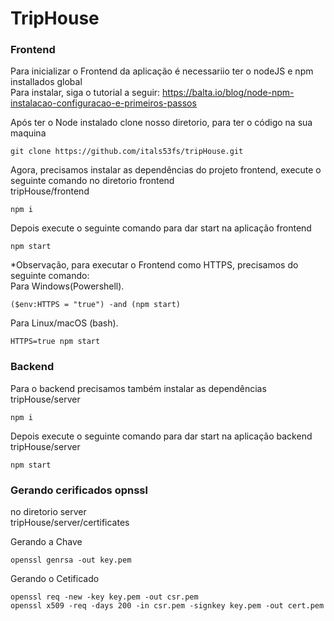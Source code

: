 # TripHouse

### Frontend
Para inicializar o Frontend da aplicação é necessariio ter o nodeJS e npm installados global<br>
Para instalar, siga o tutorial a seguir: https://balta.io/blog/node-npm-instalacao-configuracao-e-primeiros-passos <br>

Após ter o Node instalado clone nosso diretorio, para ter o código na sua maquina <br>
```
git clone https://github.com/itals53fs/tripHouse.git
```

Agora, precisamos instalar as dependências do projeto frontend, execute o seguinte comando no diretorio frontend <br>
tripHouse/frontend <br>
```
npm i
```
Depois execute o seguinte comando para dar start na aplicação frontend <br>
```
npm start
```

*Observação, para executar o Frontend como HTTPS, precisamos do seguinte comando: <br>
Para Windows(Powershell). <br>
```
($env:HTTPS = "true") -and (npm start)
```
Para Linux/macOS (bash). <br>
```
HTTPS=true npm start
```

### Backend
Para o backend precisamos também instalar as dependências <br>
tripHouse/server <br>
```
npm i
```
Depois execute o seguinte comando para dar start na aplicação backend <br>
tripHouse/server <br>
```
npm start
```
### Gerando cerificados opnssl
no diretorio server <br>
tripHouse/server/certificates <br>

Gerando a Chave
```
openssl genrsa -out key.pem
```
Gerando o Cetificado
```
openssl req -new -key key.pem -out csr.pem
openssl x509 -req -days 200 -in csr.pem -signkey key.pem -out cert.pem
```
